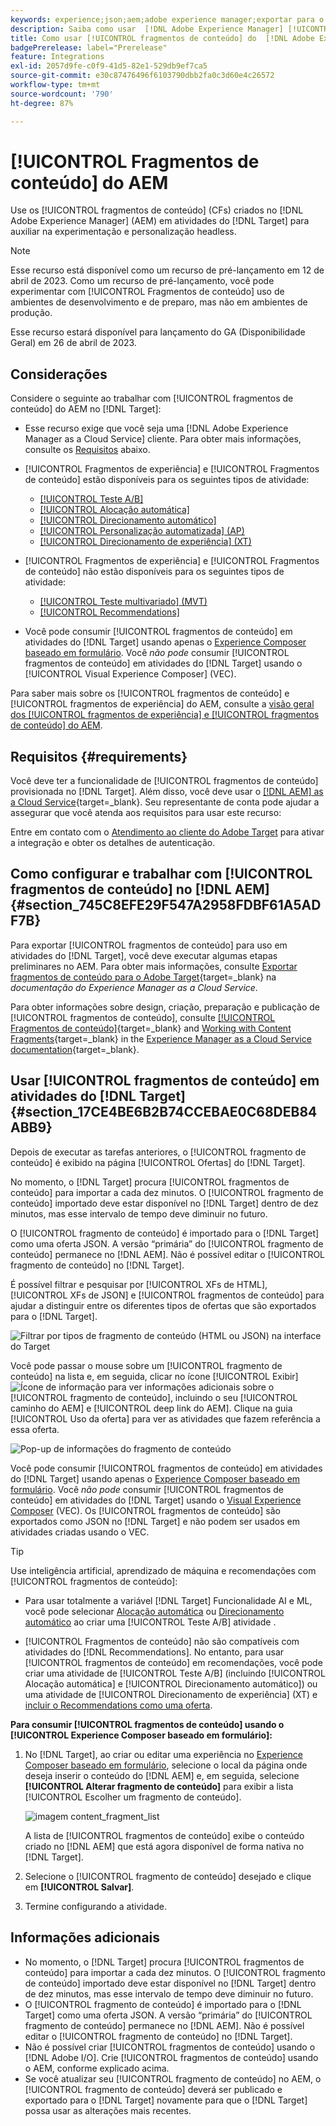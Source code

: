 ```yaml
---
keywords: experience;json;aem;adobe experience manager;exportar para o adobe target;fragmentos de conteúdo;fragmentos;CF;cf;headless;personalização;experimentação
description: Saiba como usar  [!DNL Adobe Experience Manager] [!UICONTROL fragmentos de conteúdo] em atividades do  [!DNL Adobe Target] .
title: Como usar [!UICONTROL fragmentos de conteúdo] do  [!DNL Adobe Experience Manager]  (AEM)?
badgePrerelease: label="Prerelease"
feature: Integrations
exl-id: 2057d9fe-c0f9-41d5-82e1-529db9ef7ca5
source-git-commit: e30c87476496f6103790dbb2fa0c3d60e4c26572
workflow-type: tm+mt
source-wordcount: '790'
ht-degree: 87%

---
```


# [!UICONTROL Fragmentos de conteúdo] do AEM

Use os [!UICONTROL fragmentos de conteúdo] (CFs) criados no [!DNL Adobe Experience Manager] (AEM) em atividades do [!DNL Target] para auxiliar na experimentação e personalização headless.

>[!NOTE]
>
>Esse recurso está disponível como um recurso de pré-lançamento em 12 de abril de 2023. Como um recurso de pré-lançamento, você pode experimentar com [!UICONTROL Fragmentos de conteúdo] uso de ambientes de desenvolvimento e de preparo, mas não em ambientes de produção.
>
>Esse recurso estará disponível para lançamento do GA (Disponibilidade Geral) em 26 de abril de 2023.

## Considerações

Considere o seguinte ao trabalhar com [!UICONTROL fragmentos de conteúdo] do AEM no [!DNL Target]:

* Esse recurso exige que você seja uma [!DNL Adobe Experience Manager as a Cloud Service] cliente. Para obter mais informações, consulte os [Requisitos](#section_AE6F0971E1574B3AA324003599B96E5A) abaixo.
* [!UICONTROL Fragmentos de experiência] e [!UICONTROL Fragmentos de conteúdo] estão disponíveis para os seguintes tipos de atividade:

   * [[!UICONTROL Teste A/B]](/help/main/c-activities/t-test-ab/test-ab.md)
   * [[!UICONTROL Alocação automática]](/help/main/c-activities/automated-traffic-allocation/automated-traffic-allocation.md)
   * [[!UICONTROL Direcionamento automático]](/help/main/c-activities/auto-target/auto-target-to-optimize.md)
   * [[!UICONTROL Personalização automatizada] (AP)](/help/main/c-activities/t-automated-personalization/automated-personalization.md)
   * [[!UICONTROL Direcionamento de experiência] (XT)](/help/main/c-activities/t-experience-target/experience-target.md)

* [!UICONTROL Fragmentos de experiência] e [!UICONTROL Fragmentos de conteúdo] não estão disponíveis para os seguintes tipos de atividade:

   * [[!UICONTROL Teste multivariado] (MVT)](/help/main/c-activities/c-multivariate-testing/multivariate-testing.md)
   * [[!UICONTROL Recommendations]](/help/main/c-recommendations/recommendations.md)

* Você pode consumir [!UICONTROL fragmentos de conteúdo] em atividades do [!DNL Target] usando apenas o [Experience Composer baseado em formulário](/help/main/c-experiences/form-experience-composer.md). Você *não pode* consumir [!UICONTROL fragmentos de conteúdo] em atividades do [!DNL Target] usando o [!UICONTROL Visual Experience Composer] (VEC).

Para saber mais sobre os [!UICONTROL fragmentos de conteúdo] e [!UICONTROL fragmentos de experiência] do AEM, consulte a [visão geral dos [!UICONTROL fragmentos de experiência] e [!UICONTROL fragmentos de conteúdo] do AEM](/help/main/c-integrating-target-with-mac/aem/aem-experience-and-content-fragments.md).

## Requisitos {#requirements}

Você deve ter a funcionalidade de [!UICONTROL fragmentos de conteúdo] provisionada no [!DNL Target]. Além disso, você deve usar o [[!DNL AEM]  as a Cloud Service](https://experienceleague.corp.adobe.com/docs/experience-manager-cloud-service.html){target=_blank}. Seu representante de conta pode ajudar a assegurar que você atenda aos requisitos para usar este recurso:

Entre em contato com o [Atendimento ao cliente do Adobe Target](/help/main/cmp-resources-and-contact-information.md#reference_ACA3391A00EF467B87930A450050077C) para ativar a integração e obter os detalhes de autenticação.

## Como configurar e trabalhar com [!UICONTROL fragmentos de conteúdo] no [!DNL AEM] {#section_745C8EFE29F547A2958FDBF61A5ADF7B}

Para exportar [!UICONTROL fragmentos de conteúdo] para uso em atividades do [!DNL Target], você deve executar algumas etapas preliminares no AEM. Para obter mais informações, consulte [Exportar fragmentos de conteúdo para o Adobe Target](https://experienceleague.adobe.com/docs/experience-manager-cloud-service/content/sites/integrations/content-fragments-target.html){target=_blank} na *documentação do Experience Manager as a Cloud Service*.

Para obter informações sobre design, criação, preparação e publicação de [!UICONTROL fragmentos de conteúdo], consulte [[!UICONTROL Fragmentos de conteúdo]](https://experienceleague.adobe.com/docs/experience-manager-cloud-service/content/sites/authoring/fundamentals/content-fragments.html?lang=pt-BR){target=_blank} and [Working with Content Fragments](https://experienceleague.adobe.com/docs/experience-manager-cloud-service/content/sites/administering/content-fragments/content-fragments.html?lang=pt-BR){target=_blank} in the [Experience Manager as a Cloud Service documentation](https://experienceleague.adobe.com/docs/experience-manager-cloud-service/content/home.html?lang=pt-BR){target=_blank}.

## Usar [!UICONTROL fragmentos de conteúdo] em atividades do [!DNL Target] {#section_17CE4BE6B2B74CCEBAE0C68DEB84ABB9}

Depois de executar as tarefas anteriores, o [!UICONTROL fragmento de conteúdo] é exibido na página [!UICONTROL Ofertas] do [!DNL Target].

No momento, o [!DNL Target] procura [!UICONTROL fragmentos de conteúdo] para importar a cada dez minutos. O [!UICONTROL fragmento de conteúdo] importado deve estar disponível no [!DNL Target] dentro de dez minutos, mas esse intervalo de tempo deve diminuir no futuro.

O [!UICONTROL fragmento de conteúdo] é importado para o [!DNL Target] como uma oferta JSON. A versão “primária” do [!UICONTROL fragmento de conteúdo] permanece no [!DNL AEM]. Não é possível editar o [!UICONTROL fragmento de conteúdo] no [!DNL Target].

É possível filtrar e pesquisar por [!UICONTROL XFs de HTML], [!UICONTROL XFs de JSON] e [!UICONTROL fragmentos de conteúdo] para ajudar a distinguir entre os diferentes tipos de ofertas que são exportados para o [!DNL Target].

![Filtrar por tipos de fragmento de conteúdo (HTML ou JSON) na interface do Target](/help/main/c-integrating-target-with-mac/aem/assets/fragment-types.png)

Você pode passar o mouse sobre um [!UICONTROL fragmento de conteúdo] na lista e, em seguida, clicar no ícone [!UICONTROL Exibir] ![Ícone de informação](/help/main/c-integrating-target-with-mac/aem/assets/icon-info.png) para ver informações adicionais sobre o [!UICONTROL fragmento de conteúdo], incluindo o seu [!UICONTROL caminho do AEM] e [!UICONTROL deep link do AEM]. Clique na guia [!UICONTROL Uso da oferta] para ver as atividades que fazem referência a essa oferta.

![Pop-up de informações do fragmento de conteúdo](/help/main/c-integrating-target-with-mac/aem/assets/cf-info-popup.png)

Você pode consumir [!UICONTROL fragmentos de conteúdo] em atividades do [!DNL Target] usando apenas o [Experience Composer baseado em formulário](/help/main/c-experiences/form-experience-composer.md). Você *não pode* consumir [!UICONTROL fragmentos de conteúdo] em atividades do [!DNL Target] usando o [Visual Experience Composer](/help/main/c-experiences/c-visual-experience-composer/visual-experience-composer.md) (VEC). Os [!UICONTROL fragmentos de conteúdo] são exportados como JSON no [!DNL Target] e não podem ser usados em atividades criadas usando o VEC.

>[!TIP]
>
>Use inteligência artificial, aprendizado de máquina e recomendações com [!UICONTROL fragmentos de conteúdo]:
>
>* Para usar totalmente a variável [!DNL Target] Funcionalidade AI e ML, você pode selecionar [Alocação automática](/help/main/c-activities/automated-traffic-allocation/automated-traffic-allocation.md#concept_A1407678796B4C569E94CBA8A9F7F5D4) ou [Direcionamento automático](/help/main/c-activities/auto-target/auto-target-to-optimize.md) ao criar uma [!UICONTROL Teste A/B] atividade .
>
>* [!UICONTROL Fragmentos de conteúdo] não são compatíveis com atividades do [!DNL Recommendations]. No entanto, para usar [!UICONTROL fragmentos de conteúdo] em recomendações, você pode criar uma atividade de [!UICONTROL Teste A/B] (incluindo [!UICONTROL Alocação automática] e [!UICONTROL Direcionamento automático]) ou uma atividade de [!UICONTROL Direcionamento de experiência] (XT) e [incluir o Recommendations como uma oferta](/help/main/c-recommendations/recommendations-as-an-offer.md).


**Para consumir [!UICONTROL fragmentos de conteúdo] usando o [!UICONTROL Experience Composer baseado em formulário]:**

1. No [!DNL Target], ao criar ou editar uma experiência no [Experience Composer baseado em formulário](/help/main/c-experiences/form-experience-composer.md#task_FAC842A6535045B68B4C1AD3E657E56E), selecione o local da página onde deseja inserir o conteúdo do [!DNL AEM] e, em seguida, selecione **[!UICONTROL Alterar fragmento de conteúdo]** para exibir a lista [!UICONTROL Escolher um fragmento de conteúdo].

   ![imagem content_fragment_list](/help/main/c-integrating-target-with-mac/aem/assets/choose-content-fragment.png)

   A lista de [!UICONTROL fragmentos de conteúdo] exibe o conteúdo criado no [!DNL AEM] que está agora disponível de forma nativa no [!DNL Target].

1. Selecione o [!UICONTROL fragmento de conteúdo] desejado e clique em **[!UICONTROL Salvar]**.
1. Termine configurando a atividade.

## Informações adicionais

* No momento, o [!DNL Target] procura [!UICONTROL fragmentos de conteúdo] para importar a cada dez minutos. O [!UICONTROL fragmento de conteúdo] importado deve estar disponível no [!DNL Target] dentro de dez minutos, mas esse intervalo de tempo deve diminuir no futuro.
* O [!UICONTROL fragmento de conteúdo] é importado para o [!DNL Target] como uma oferta JSON. A versão “primária” do [!UICONTROL fragmento de conteúdo] permanece no [!DNL AEM]. Não é possível editar o [!UICONTROL fragmento de conteúdo] no [!DNL Target].
* Não é possível criar [!UICONTROL fragmentos de conteúdo] usando o [!DNL Adobe I/O]. Crie [!UICONTROL fragmentos de conteúdo] usando o AEM, conforme explicado acima.
* Se você atualizar seu [!UICONTROL fragmento de conteúdo] no AEM, o [!UICONTROL fragmento de conteúdo] deverá ser publicado e exportado para o [!DNL Target] novamente para que o [!DNL Target] possa usar as alterações mais recentes.
